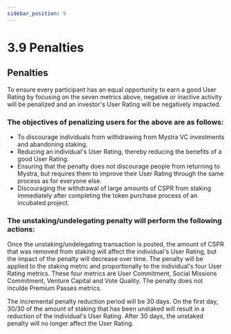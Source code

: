 ```yaml
---
sidebar_position: 9
---
```


# 3.9 Penalties

## Penalties

To ensure every participant has an equal opportunity to earn a good User Rating by focusing on the seven metrics above, negative or inactive activity will be penalized and an investor's User Rating will be negatively impacted.

### The objectives of penalizing users for the above are as follows:

- To discourage individuals from withdrawing from Mystra VC investments and abandoning staking.
- Reducing an individual's User Rating, thereby reducing the benefits of a good User Rating.
- Ensuring that the penalty does not discourage people from returning to Mystra, but requires them to improve their User Rating through the same process as for everyone else.
- Discouraging the withdrawal of large amounts of CSPR from staking immediately after completing the token purchase process of an incubated project.

### The unstaking/undelegating penalty will perform the following actions:

Once the unstaking/undelegating transaction is posted, the amount of CSPR that was removed from staking will affect the individual's User Rating, but the impact of the penalty will decrease over time. The penalty will be applied to the staking metric and proportionally to the individual's four User Rating metrics. These four metrics are User Commitment, Social Missions Commitment, Venture Capital and Vote Quality. The penalty does not inculde Premium Passes metrics.

The incremental penalty reduction period will be 30 days. On the first day, 30/30 of the amount of staking that has been unstaked will result in a reduction of the individual's User Rating. After 30 days, the unstaked penalty will no longer affect the User Rating.
